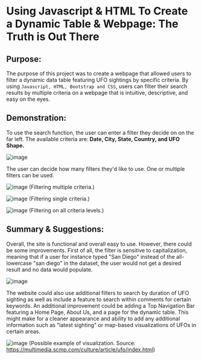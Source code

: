 # Using Javascript & HTML To Create a Dynamic Table & Webpage: The Truth is Out There

## Purpose: 
The purpose of this project was to create a webpage that allowed users to filter a dynamic data table featuring UFO sightings by specific criteria.
By using `Javascript, HTML, Bootstrap and CSS`, users can filter their search results by multiple criteria on a webpage that is intuitive, descriptive, and easy on the eyes.

## Demonstration:
To use the search function, the user can enter a filter they decide on on the far left. The available criteria are: **Date, City, State, Country, and UFO Shape.**

![image](https://user-images.githubusercontent.com/103383489/184800199-5af7f99a-a554-4916-9373-4a682cd1f04d.png)

The user can decide how many filters they'd like to use. One or multiple filters can be used.

![image](https://user-images.githubusercontent.com/103383489/184800395-003b60f8-be09-4f08-bfa4-a9d6237d7cb0.png)
(Filtering multiple criteria.)

![image](https://user-images.githubusercontent.com/103383489/184800589-3fa91f52-8f2e-41fb-832b-834259203c4b.png)
(Filtering single criteria.)

![image](https://user-images.githubusercontent.com/103383489/184801496-1e812219-96d5-444f-b6d8-4741da8bbfea.png)
(Filtering on all criteria levels.)

## Summary & Suggestions:
Overall, the site is functional and overall easy to use. However, there could be some improvements. First of all, the filter is sensitive to capitalization, meaning that if a user for instance typed "San Diego" instead of the all-lowercase "san diego" in the dataset, the user would not get a desired result and no data would populate.

![image](https://user-images.githubusercontent.com/103383489/184802015-583722b1-9730-4c1a-a391-d9ed7746753b.png)

The website could also use additional filters to search by duration of UFO sighting as well as include a feature to search within comments for certain keywords. 
An additional improvement could be adding a Top Navigation Bar featuring a Home Page, About Us, and a page for the dynamic table. This might make for a cleaner appearance and ability to add any additional information such as "latest sighting" or map-based visualizations of UFOs in certain areas. 

![image](https://user-images.githubusercontent.com/103383489/184802801-08bcacdb-3cf2-4410-a300-b944f080c065.png)
(Possible example of visualization. Source: https://multimedia.scmp.com/culture/article/ufo/index.html)

